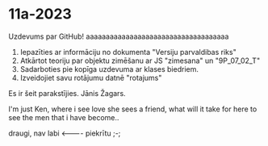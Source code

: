 # 11a-2023
Uzdevums par GitHub!
aaaaaaaaaaaaaaaaaaaaaaaaaaaaaaaaaaaa

1. Iepazīties ar informāciju no dokumenta "Versiju parvaldibas riks"
2. Atkārtot teoriju par objektu zimēšanu ar JS "zimesana" un "9P_07_02_T"
3. Sadarboties pie kopīga uzdevuma ar klases biedriem.
4. Izveidojiet savu rotājumu datnē "rotajums"


Es ir šeit parakstījies.
Jānis Žagars.


I'm just Ken, where i see love she sees a friend, what will it take for here to see the men that i have become..

draugi, nav labi <---- piekrītu ;-;
